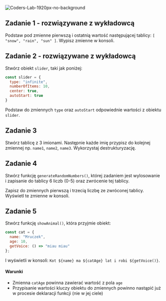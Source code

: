 ![Coders-Lab-1920px-no-background](https://user-images.githubusercontent.com/30623667/104709387-2b7ac180-571f-11eb-9b94-517aa6d501c9.png)



## Zadanie 1 - rozwiązywane z wykładowcą




Podstaw pod zmienne pierwszą i ostatnią wartość następującej tablicy: ```[ "snow", "rain", "sun" ]```. Wypisz zmienne w konsoli.



## Zadanie 2 - rozwiązywane z wykładowcą




Stwórz obiekt ```slider```, taki jak poniżej:

```js
const slider = {
  type: "infinite",
  numberOfItems: 10,
  center: true,
  autoStart: true
}
```

Podstaw do zmiennych ```type``` oraz ```autoStart``` odpowiednie wartości z obiektu ```slider```.



## Zadanie 3




Stwórz tablicę z 3 imionami. Następnie każde imię przypisz do kolejnej zmiennej np. `name1`, `name2`, `name3`. Wykorzystaj destrukturyzację.



## Zadanie 4




Stwórz funkcję ```generateRandomNumbers()```, której zadaniem jest wylosowanie i zapisanie do tablicy 6 liczb (0-5) oraz zwrócenie tej tablicy.

Zapisz do zmiennych pierwszą i trzecią liczbę ze zwróconej tablicy. Wyświetl te zmienne w konsoli.



## Zadanie 5




Stwórz funkcję ```showAnimal()```, która przyjmie obiekt:

```js
const cat = {
  name: "Mruczek",
  age: 10,
  getVoice: () => "miau miau"
};
```

I wyświetli w konsoli: `Kot ${name} ma ${catAge} lat i robi ${getVoice()}`.

#### Warunki
- Zmienna `catAge` powinna zawierać wartość z pola `age`
- Przypisanie wartości kluczy obiektu do zmiennych powinno nastąpić już w procesie deklaracji funkcji (nie w jej ciele)

